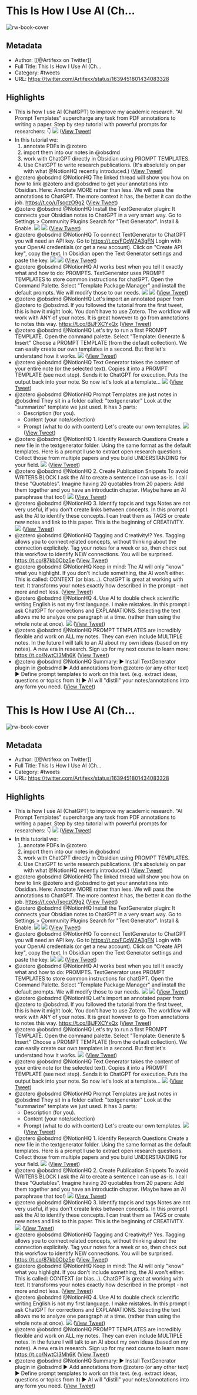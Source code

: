 # This Is How I Use AI (Ch...

![rw-book-cover](https://pbs.twimg.com/profile_images/1607303612367278082/TR6ZWZft.jpg)

## Metadata
- Author: [[@Artifexx on Twitter]]
- Full Title: This Is How I Use AI (Ch...
- Category: #tweets
- URL: https://twitter.com/Artifexx/status/1639451801434083328

## Highlights
- This is how I use AI (ChatGPT) to improve my academic research.
  "AI Prompt Templates" supercharge any task from PDF annotations to writing a paper. 
  Step by step tutorial with powerful prompts for researchers: 
  👇 
  ![](https://pbs.twimg.com/media/FsCAnuVXwAAwUin.jpg) ([View Tweet](https://twitter.com/Artifexx/status/1639451801434083328))
- In this tutorial we:
  1. annotate PDFs in @zotero 
  2. import them into our notes in @obsdmd 
  3. work with ChatGPT directly in Obsidian using PROMPT TEMPLATES.
  4. Use ChatGPT to write research publications.
  (It's absolutely on par with what @NotionHQ recently introduced.) ([View Tweet](https://twitter.com/Artifexx/status/1639451803690598401))
- @zotero @obsdmd @NotionHQ The linked thread will show you how on how to link @zotero and @obsdmd to get your annotations into Obsidian.
  Here: Annotate MORE rather than less. 
  We will pass the annotations to ChatGPT. 
  The more context it has, the better it can do the job.
  https://t.co/uTsoczO9g2 ([View Tweet](https://twitter.com/Artifexx/status/1639451804915343361))
- @zotero @obsdmd @NotionHQ Install the TextGenerator plugin: 
  It connects your Obsidian notes to ChatGPT in a very smart way. 
  Go to Settings > Community Plugins
  Search for "Text Generator". 
  Install & Enable. 
  ![](https://pbs.twimg.com/media/FsCAny0WAAAAnt_.jpg) 
  ![](https://pbs.twimg.com/media/FsCAn-gXgAEIhFf.jpg) ([View Tweet](https://twitter.com/Artifexx/status/1639451806253346816))
- @zotero @obsdmd @NotionHQ To connect TextGenerator to ChatGPT you will need an API key. 
  Go to https://t.co/FCoW2A3gFN 
  Login with your OpenAI credentials (or get a new account).
  Click on "Create API key", copy the text.
  In Obsidian open the Text Generator settings and paste the key. 
  ![](https://pbs.twimg.com/media/FsCAnvmXoAAWCjC.jpg) 
  ![](https://pbs.twimg.com/media/FsCAoACWIAE8uv3.jpg) ([View Tweet](https://twitter.com/Artifexx/status/1639451808220471300))
- @zotero @obsdmd @NotionHQ AI works best when you tell it exactly what and how to do: PROMPTS. 
  TextGenerator uses PROMPT TEMPLATES to store common instructions for chatGPT.
  Open the Command Palette. 
  Select "Template Package Manager" and install the default prompts.
  We will modify those to our needs. 
  ![](https://pbs.twimg.com/media/FsCAnxVWAAAllty.jpg) 
  ![](https://pbs.twimg.com/media/FsCAn-KWYAgfe6d.jpg) ([View Tweet](https://twitter.com/Artifexx/status/1639451811303292929))
- @zotero @obsdmd @NotionHQ Let's import an annotated paper from @zotero to @obsdmd.
  If you followed the tutorial from the first tweet, this is how it might look. 
  You don't have to use Zotero. The workflow will work with ANY of your notes.
  It is great however to go from annotations to notes this way. https://t.co/BjJFXCYxQx ([View Tweet](https://twitter.com/Artifexx/status/1639451813316562944))
- @zotero @obsdmd @NotionHQ Let's try to run a first PROMPT TEMPLATE. 
  Open the command palette. 
  Select "Template: Generate & Insert" 
  Choose a PROMPT TEMPLATE (from the default collection). 
  We can easily create our own templates in a second.
  But first let's understand how it works. 
  ![](https://pbs.twimg.com/media/FsCAnwIXgAE68hR.jpg) ([View Tweet](https://twitter.com/Artifexx/status/1639451817699577856))
- @zotero @obsdmd @NotionHQ Text Generator takes the content of your entire note (or the selected text). 
  Copies it into a PROMPT TEMPLATE (see next step). 
  Sends it to ChatGPT for execution. 
  Puts the output back into your note. 
  So now let's look at a template... 
  ![](https://pbs.twimg.com/media/FsCAnvKWIAIRXFQ.jpg) ([View Tweet](https://twitter.com/Artifexx/status/1639451819696074753))
- @zotero @obsdmd @NotionHQ Prompt Templates are just notes in @obsdmd 
  They sit in a folder called: "textgenerator"
  Look at the "summarize" template we just used. It has 3 parts:
  - Description (for you).
  - Content (your note/selection)
  - Prompt (what to do with content)
  Let's create our own templates. 
  ![](https://pbs.twimg.com/media/FsCAnvkX0AA1jxi.jpg) ([View Tweet](https://twitter.com/Artifexx/status/1639451821965205510))
- @zotero @obsdmd @NotionHQ 1. Identify Research Questions
  Create a new file in the textgenerator folder. Using the same format as the default templates. 
  Here is a prompt I use to extract open research questions. 
  Collect those from multiple papers and you build UNDERSTANDING for your field. 
  ![](https://pbs.twimg.com/media/FsCAnxbWYAIb5qU.jpg) ([View Tweet](https://twitter.com/Artifexx/status/1639451824330797056))
- @zotero @obsdmd @NotionHQ 2. Create Publication Snippets
  To avoid WRITERS BLOCK I ask the AI to create a sentence I can use as-is. 
  I call these "Quotables".
  Imagine having 20 quotables from 20 papers: Add them together and you have an introductin chapter. 
  (Maybe have an AI paraphrase that too!) 
  ![](https://pbs.twimg.com/media/FsCAnvoX0AMgZQW.jpg) ([View Tweet](https://twitter.com/Artifexx/status/1639451826952232961))
- @zotero @obsdmd @NotionHQ 3. Identify topcis and tags
  Notes are not very useful, if you don't create links between concepts. 
  In this prompt I ask the AI to identify these concepts. 
  I can treat them as TAGS or create new notes and link to this paper. 
  This is the beginning of CREATIVITY. 
  ![](https://pbs.twimg.com/media/FsCAnyyXgAASNg_.jpg) ([View Tweet](https://twitter.com/Artifexx/status/1639451829661745155))
- @zotero @obsdmd @NotionHQ Tagging and Creativity!?
  Yes. Tagging allows you to connect related concepts, without thinking about the connection explicitely.
  Tag your notes for a week or so, then check out this workflow to identify NEW connections. 
  You will be surprised.
  https://t.co/87kb0Obz5e ([View Tweet](https://twitter.com/Artifexx/status/1639451832153153537))
- @zotero @obsdmd @NotionHQ Keep in mind: 
  The AI will only "know" what you highlight. If you don't include something, the AI won't either. 
  This is called: CONTEXT (or bias...).
  ChatGPT is great at working with text. It transforms your notes exactly how described in the prompt - not more and not less. ([View Tweet](https://twitter.com/Artifexx/status/1639451833549885443))
- @zotero @obsdmd @NotionHQ 4. Use AI to double check scientific writing
  English is not my first language. I make mistakes.
  In this prompt I ask ChatGPT for corrections and EXPLANATIONS.
  Selecting the text allows me to analyze one paragraph at a time.
  (rather than using the whole note at once). 
  ![](https://pbs.twimg.com/media/FsCAnxyWIAYdOd_.jpg) ([View Tweet](https://twitter.com/Artifexx/status/1639451834892042241))
- @zotero @obsdmd @NotionHQ PROMPT TEMPLATES are incredibly flexible and work on ALL my notes.
  They can even include MULTIPLE notes.
  In the future I will talk to an AI about my own ideas (based on my notes). A new era in research.
  Sign up for my next course to learn more:
  https://t.co/NwtCI3Mh6K ([View Tweet](https://twitter.com/Artifexx/status/1639451837588963329))
- @zotero @obsdmd @NotionHQ Summary:
  ► Install TextGenerator plugin in @obsdmd 
  ► Add annotations from @zotero (or any other text)
  ► Define prompt templates to work on this text. (e.g. extract ideas, questions or topics from it)
  ► AI will "distill" your notes/annotations into any form you need. ([View Tweet](https://twitter.com/Artifexx/status/1639451838918565888))
# This Is How I Use AI (Ch...

![rw-book-cover](https://pbs.twimg.com/profile_images/1607303612367278082/TR6ZWZft.jpg)

## Metadata
- Author: [[@Artifexx on Twitter]]
- Full Title: This Is How I Use AI (Ch...
- Category: #tweets
- URL: https://twitter.com/Artifexx/status/1639451801434083328

## Highlights
- This is how I use AI (ChatGPT) to improve my academic research.
  "AI Prompt Templates" supercharge any task from PDF annotations to writing a paper. 
  Step by step tutorial with powerful prompts for researchers: 
  👇 
  ![](https://pbs.twimg.com/media/FsCAnuVXwAAwUin.jpg) ([View Tweet](https://twitter.com/Artifexx/status/1639451801434083328))
- In this tutorial we:
  1. annotate PDFs in @zotero 
  2. import them into our notes in @obsdmd 
  3. work with ChatGPT directly in Obsidian using PROMPT TEMPLATES.
  4. Use ChatGPT to write research publications.
  (It's absolutely on par with what @NotionHQ recently introduced.) ([View Tweet](https://twitter.com/Artifexx/status/1639451803690598401))
- @zotero @obsdmd @NotionHQ The linked thread will show you how on how to link @zotero and @obsdmd to get your annotations into Obsidian.
  Here: Annotate MORE rather than less. 
  We will pass the annotations to ChatGPT. 
  The more context it has, the better it can do the job.
  https://t.co/uTsoczO9g2 ([View Tweet](https://twitter.com/Artifexx/status/1639451804915343361))
- @zotero @obsdmd @NotionHQ Install the TextGenerator plugin: 
  It connects your Obsidian notes to ChatGPT in a very smart way. 
  Go to Settings > Community Plugins
  Search for "Text Generator". 
  Install & Enable. 
  ![](https://pbs.twimg.com/media/FsCAny0WAAAAnt_.jpg) 
  ![](https://pbs.twimg.com/media/FsCAn-gXgAEIhFf.jpg) ([View Tweet](https://twitter.com/Artifexx/status/1639451806253346816))
- @zotero @obsdmd @NotionHQ To connect TextGenerator to ChatGPT you will need an API key. 
  Go to https://t.co/FCoW2A3gFN 
  Login with your OpenAI credentials (or get a new account).
  Click on "Create API key", copy the text.
  In Obsidian open the Text Generator settings and paste the key. 
  ![](https://pbs.twimg.com/media/FsCAnvmXoAAWCjC.jpg) 
  ![](https://pbs.twimg.com/media/FsCAoACWIAE8uv3.jpg) ([View Tweet](https://twitter.com/Artifexx/status/1639451808220471300))
- @zotero @obsdmd @NotionHQ AI works best when you tell it exactly what and how to do: PROMPTS. 
  TextGenerator uses PROMPT TEMPLATES to store common instructions for chatGPT.
  Open the Command Palette. 
  Select "Template Package Manager" and install the default prompts.
  We will modify those to our needs. 
  ![](https://pbs.twimg.com/media/FsCAnxVWAAAllty.jpg) 
  ![](https://pbs.twimg.com/media/FsCAn-KWYAgfe6d.jpg) ([View Tweet](https://twitter.com/Artifexx/status/1639451811303292929))
- @zotero @obsdmd @NotionHQ Let's import an annotated paper from @zotero to @obsdmd.
  If you followed the tutorial from the first tweet, this is how it might look. 
  You don't have to use Zotero. The workflow will work with ANY of your notes.
  It is great however to go from annotations to notes this way. https://t.co/BjJFXCYxQx ([View Tweet](https://twitter.com/Artifexx/status/1639451813316562944))
- @zotero @obsdmd @NotionHQ Let's try to run a first PROMPT TEMPLATE. 
  Open the command palette. 
  Select "Template: Generate & Insert" 
  Choose a PROMPT TEMPLATE (from the default collection). 
  We can easily create our own templates in a second.
  But first let's understand how it works. 
  ![](https://pbs.twimg.com/media/FsCAnwIXgAE68hR.jpg) ([View Tweet](https://twitter.com/Artifexx/status/1639451817699577856))
- @zotero @obsdmd @NotionHQ Text Generator takes the content of your entire note (or the selected text). 
  Copies it into a PROMPT TEMPLATE (see next step). 
  Sends it to ChatGPT for execution. 
  Puts the output back into your note. 
  So now let's look at a template... 
  ![](https://pbs.twimg.com/media/FsCAnvKWIAIRXFQ.jpg) ([View Tweet](https://twitter.com/Artifexx/status/1639451819696074753))
- @zotero @obsdmd @NotionHQ Prompt Templates are just notes in @obsdmd 
  They sit in a folder called: "textgenerator"
  Look at the "summarize" template we just used. It has 3 parts:
  - Description (for you).
  - Content (your note/selection)
  - Prompt (what to do with content)
  Let's create our own templates. 
  ![](https://pbs.twimg.com/media/FsCAnvkX0AA1jxi.jpg) ([View Tweet](https://twitter.com/Artifexx/status/1639451821965205510))
- @zotero @obsdmd @NotionHQ 1. Identify Research Questions
  Create a new file in the textgenerator folder. Using the same format as the default templates. 
  Here is a prompt I use to extract open research questions. 
  Collect those from multiple papers and you build UNDERSTANDING for your field. 
  ![](https://pbs.twimg.com/media/FsCAnxbWYAIb5qU.jpg) ([View Tweet](https://twitter.com/Artifexx/status/1639451824330797056))
- @zotero @obsdmd @NotionHQ 2. Create Publication Snippets
  To avoid WRITERS BLOCK I ask the AI to create a sentence I can use as-is. 
  I call these "Quotables".
  Imagine having 20 quotables from 20 papers: Add them together and you have an introductin chapter. 
  (Maybe have an AI paraphrase that too!) 
  ![](https://pbs.twimg.com/media/FsCAnvoX0AMgZQW.jpg) ([View Tweet](https://twitter.com/Artifexx/status/1639451826952232961))
- @zotero @obsdmd @NotionHQ 3. Identify topcis and tags
  Notes are not very useful, if you don't create links between concepts. 
  In this prompt I ask the AI to identify these concepts. 
  I can treat them as TAGS or create new notes and link to this paper. 
  This is the beginning of CREATIVITY. 
  ![](https://pbs.twimg.com/media/FsCAnyyXgAASNg_.jpg) ([View Tweet](https://twitter.com/Artifexx/status/1639451829661745155))
- @zotero @obsdmd @NotionHQ Tagging and Creativity!?
  Yes. Tagging allows you to connect related concepts, without thinking about the connection explicitely.
  Tag your notes for a week or so, then check out this workflow to identify NEW connections. 
  You will be surprised.
  https://t.co/87kb0Obz5e ([View Tweet](https://twitter.com/Artifexx/status/1639451832153153537))
- @zotero @obsdmd @NotionHQ Keep in mind: 
  The AI will only "know" what you highlight. If you don't include something, the AI won't either. 
  This is called: CONTEXT (or bias...).
  ChatGPT is great at working with text. It transforms your notes exactly how described in the prompt - not more and not less. ([View Tweet](https://twitter.com/Artifexx/status/1639451833549885443))
- @zotero @obsdmd @NotionHQ 4. Use AI to double check scientific writing
  English is not my first language. I make mistakes.
  In this prompt I ask ChatGPT for corrections and EXPLANATIONS.
  Selecting the text allows me to analyze one paragraph at a time.
  (rather than using the whole note at once). 
  ![](https://pbs.twimg.com/media/FsCAnxyWIAYdOd_.jpg) ([View Tweet](https://twitter.com/Artifexx/status/1639451834892042241))
- @zotero @obsdmd @NotionHQ PROMPT TEMPLATES are incredibly flexible and work on ALL my notes.
  They can even include MULTIPLE notes.
  In the future I will talk to an AI about my own ideas (based on my notes). A new era in research.
  Sign up for my next course to learn more:
  https://t.co/NwtCI3Mh6K ([View Tweet](https://twitter.com/Artifexx/status/1639451837588963329))
- @zotero @obsdmd @NotionHQ Summary:
  ► Install TextGenerator plugin in @obsdmd 
  ► Add annotations from @zotero (or any other text)
  ► Define prompt templates to work on this text. (e.g. extract ideas, questions or topics from it)
  ► AI will "distill" your notes/annotations into any form you need. ([View Tweet](https://twitter.com/Artifexx/status/1639451838918565888))
